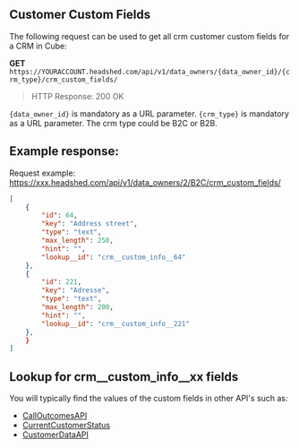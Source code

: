 ## Customer Custom Fields
The following request can be used to get all crm customer custom fields for a CRM in Cube:

**GET** ```https://YOURACCOUNT.headshed.com/api/v1/data_owners/{data_owner_id}/{crm_type}/crm_custom_fields/```

> HTTP Response: 200 OK

` {data_owner_id} ` is mandatory as a URL parameter. 
` {crm_type} ` is mandatory as a URL parameter. The crm type could be B2C or B2B.


## Example response:

Request example: https://xxx.headshed.com/api/v1/data_owners/2/B2C/crm_custom_fields/


```json  
[
    {
        "id": 64,
        "key": "Address street",
        "type": "text",
        "max_length": 250,
        "hint": "",
        "lookup__id": "crm__custom_info__64"     
    },
    {
        "id": 221,
        "key": "Adresse",
        "type": "text",
        "max_length": 200,
        "hint": "",
        "lookup__id": "crm__custom_info__221"
    },
    }    
]
  ```
## Lookup for crm__custom_info__xx fields
You will typically find the values of the custom fields in other API's such as:
*  [CallOutcomesAPI](https://github.com/Headshed/cube-integration/blob/master/CallOutcomes.md "Call Outcomes")
*  [CurrentCustomerStatus](https://github.com/Headshed/cube-integration/blob/master/CurrentCustomerStatus.md "Current Customer Status")
*  [CustomerDataAPI](https://github.com/Headshed/cube-integration/blob/master/CustomerData.md "Customer Data")
